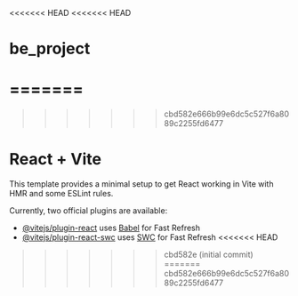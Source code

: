 <<<<<<< HEAD
<<<<<<< HEAD
# be_project
=======
=======
>>>>>>> cbd582e666b99e6dc5c527f6a8089c2255fd6477
# React + Vite

This template provides a minimal setup to get React working in Vite with HMR and some ESLint rules.

Currently, two official plugins are available:

- [@vitejs/plugin-react](https://github.com/vitejs/vite-plugin-react/blob/main/packages/plugin-react/README.md) uses [Babel](https://babeljs.io/) for Fast Refresh
- [@vitejs/plugin-react-swc](https://github.com/vitejs/vite-plugin-react-swc) uses [SWC](https://swc.rs/) for Fast Refresh
<<<<<<< HEAD
>>>>>>> cbd582e (initial commit)
=======
>>>>>>> cbd582e666b99e6dc5c527f6a8089c2255fd6477
